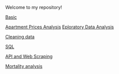 Welcome to my repository!



[Basic]()

[Apartment Prices Analysis]()
[Eploratory Data Analysis]()


[Cleaning data](https://github.com/mt4007-ht23/LIWU/blob/main/HW4/HW4.md)

[SQL](https://github.com/mt4007-ht23/LIWU/blob/main/HW5/HW5.md)

[API and Web Scraping](https://github.com/mt4007-ht23/LIWU/blob/main/HW6/HW6.md)


[Mortality analysis](https://github.com/catrinawuli/data-processing/blob/main/Project/Project_LiWu.ipynb)


